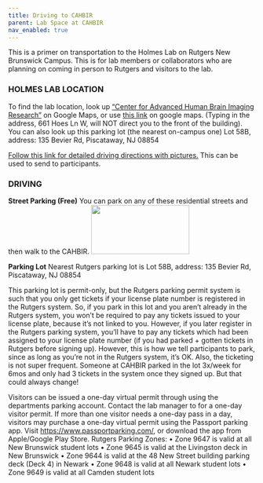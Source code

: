 ```yaml
---
title: Driving to CAHBIR
parent: Lab Space at CAHBIR
nav_enabled: true 
---
```


This is a primer on transportation to the Holmes Lab on Rutgers New Brunswick Campus. This is for lab members or collaborators who are planning on coming in person to Rutgers and visitors to the lab. 

### HOLMES LAB LOCATION
To find the lab location, look up [“Center for Advanced Human Brain Imaging Research”](https://go.rutgers.edu/map-to-CAHBIR) on Google Maps, or use [this link](https://go.rutgers.edu/map-to-CAHBIR) on google maps. (Typing in the address, 661 Hoes Ln W, will NOT direct you to the front of the building). 
You can also look up this parking lot (the nearest on-campus one) Lot 58B, address: 135 Bevier Rd, Piscataway, NJ 08854


[Follow this link for detailed driving directions with pictures.](https://rutgers.box.com/s/p9mfn3augublbjgxtg8ky9plrd8wuhtz) This can be used to send to participants.

### DRIVING
**Street Parking (Free)**
You can park on any of these residential streets and then walk to the CAHBIR. 
<img src="free-parking.png" width="200" height="100">

**Parking Lot**
Nearest Rutgers parking lot is Lot 58B, address: 135 Bevier Rd, Piscataway, NJ 08854

This parking lot is permit-only, but the Rutgers parking permit system is such that you only get tickets if your license plate number is registered in the Rutgers system. So, if you park in this lot and you aren’t already in the Rutgers system, you won’t be required to pay any tickets issued to your license plate, because it’s not linked to you. However, if you later register in the Rutgers parking system, you’ll have to pay any tickets which had been assigned to your license plate number (if you had parked + gotten tickets in Rutgers before signing up). However, this is how we tell participants to park, since as long as you’re not in the Rutgers system, it’s OK. Also, the ticketing is not super frequent. Someone at CAHBIR parked in the lot 3x/week for 6mos and only had 3 tickets in the system once they signed up. But that could always change!  

Visitors can be issued a one-day virtual permit through using the departments parking account. Contact the lab manager to for a one-day visitor permit. If more than one visitor needs a one-day pass in a day, visitors may purchase a one-day virtual permit using the Passport parking app. Visit https://www.passportparking.com/, or download the app from Apple/Google Play Store.
Rutgers Parking Zones:
•	Zone 9647 is valid at all New Brunswick student lots
•	Zone 9645 is valid at the Livingston deck in New Brunswick
•	Zone 9644 is valid at the 48 New Street building parking deck (Deck 4) in Newark
•	Zone 9648 is valid at all Newark student lots
•	Zone 9649 is valid at all Camden student lots

